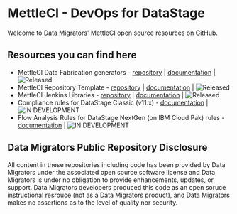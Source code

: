 # MettleCI - DevOps for DataStage

Welcome to [Data Migrators](http://www.datamigrators.com)' MettleCI open source resources on GitHub.

## Resources you can find here

* MettleCI Data Fabrication generators - [repository](http://github.mettleci.io/datafab) | [documentation](https://docs.mettleci.io/datafab) | ![Released](https://img.shields.io/badge/status-released-green) 
* MettleCI Repository Template - [repository](https://github.mettleci.io/template) | [documentation](https://docs.mettleci.io/) | ![Released](https://img.shields.io/badge/status-released-green)
* MettleCI Jenkins Libraries - [repository](https://github.com/MettleCI/mettleci-jenkins-libs-template) | [documentation](https://docs.mettleci.io/) | ![Released](https://img.shields.io/badge/status-released-green) 
* Compliance rules for DataStage Classic (v11.x) - [documentation](https://docs.mettleci.io/) | ![IN DEVELOPMENT](https://img.shields.io/badge/status-under_development-blue) 
* Flow Analysis Rules for DataStage NextGen (on IBM Cloud Pak) rules - [documentation](https://docs.mettleci.io/) | ![IN DEVELOPMENT](https://img.shields.io/badge/status-under_development-blue) 

## Data Migrators Public Repository Disclosure 
All content in these repositories including code has been provided by Data Migrators under the associated open source software license and Data Migrators is under no obligation to provide enhancements, updates, or support. Data Migrators developers produced this code as an open soruce instructional resrouce (not as a Data Migrators product), and Data Migrators makes no assertions as to the level of quality nor security.

<!--

**Here are some ideas to get you started:**

🙋‍♀️ A short introduction - what is your organization all about?
🌈 Contribution guidelines - how can the community get involved?
👩‍💻 Useful resources - where can the community find your docs? Is there anything else the community should know?
🍿 Fun facts - what does your team eat for breakfast?
🧙 Remember, you can do mighty things with the power of [Markdown](https://docs.github.com/github/writing-on-github/getting-started-with-writing-and-formatting-on-github/basic-writing-and-formatting-syntax)
-->
